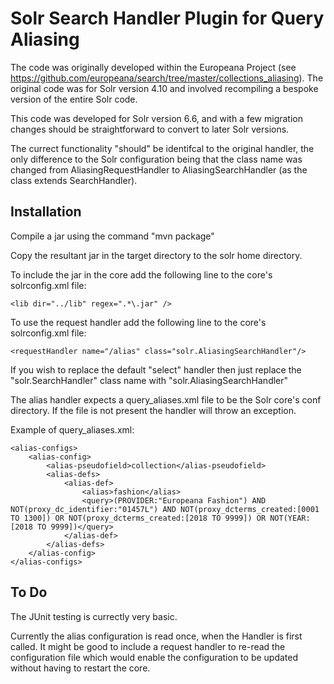 # Solr Search Handler Plugin for Query Aliasing

The code was originally developed within the Europeana Project (see https://github.com/europeana/search/tree/master/collections_aliasing). The original code was for Solr version 4.10 and involved recompiling a bespoke version of the entire Solr code. 

This code was developed for Solr version 6.6, and with a few migration changes should be straightforward to convert to later Solr versions.  

The currect functionality "should" be identifcal to the original handler, the only difference to the Solr configuration being that the class name was changed from AliasingRequestHandler to AliasingSearchHandler (as the class extends SearchHandler). 

## Installation

Compile a jar using the command "mvn package"

Copy the resultant jar in the target directory to the solr home directory.

To include the jar in the core add the following line to the core's solrconfig.xml file:

    <lib dir="../lib" regex=".*\.jar" />
  
To use the request handler add the following line to the core's solrconfig.xml file:

    <requestHandler name="/alias" class="solr.AliasingSearchHandler"/>

If you wish to replace the default "select"  handler then just replace the "solr.SearchHandler" class name with "solr.AliasingSearchHandler"

The alias handler expects a query_aliases.xml file to be  the Solr core's conf directory. If the file is not present the handler will throw an exception.

Example of query_aliases.xml:  

    <alias-configs>
        <alias-config>
            <alias-pseudofield>collection</alias-pseudofield>
            <alias-defs>
                <alias-def>
                    <alias>fashion</alias>
                    <query>(PROVIDER:"Europeana Fashion") AND NOT(proxy_dc_identifier:"01457L") AND NOT(proxy_dcterms_created:[0001 TO 1300]) OR NOT(proxy_dcterms_created:[2018 TO 9999]) OR NOT(YEAR:[2018 TO 9999])</query> 
                </alias-def>
            </alias-defs>
        </alias-config>
    </alias-configs>

## To Do

The JUnit testing is currectly very basic.

Currently the alias configuration is read once, when the Handler is first called. It might be good to include a request handler to re-read the configuration file which would enable the configuration to be updated without having to restart the core.
